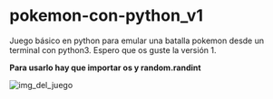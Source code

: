 # pokemon-con-python_v1
Juego básico en python para emular una batalla pokemon desde un terminal con python3. Espero que os guste la versión 1.

**Para usarlo hay que importar os y random.randint**

![img_del_juego](/Images/juego1.png)
